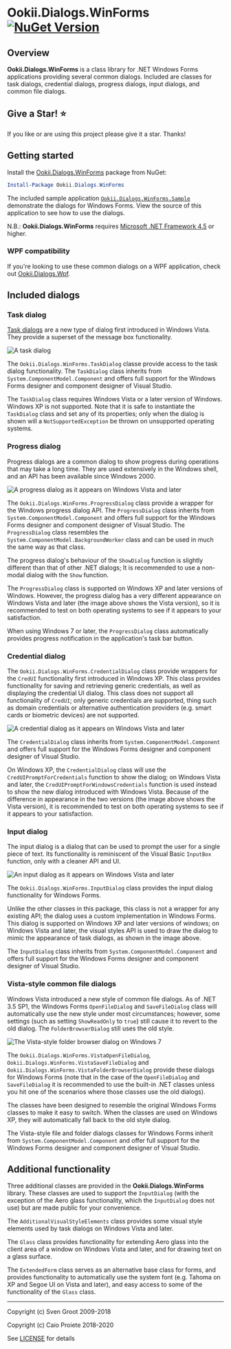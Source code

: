 # Ookii.Dialogs.WinForms [![NuGet Version](http://img.shields.io/nuget/v/Ookii.Dialogs.WinForms.svg?style=flat)](https://www.nuget.org/packages/Ookii.Dialogs.WinForms/)

## Overview

**Ookii.Dialogs.WinForms** is a class library for .NET Windows Forms applications providing several common dialogs. Included are classes for task dialogs, credential dialogs, progress dialogs, input dialogs, and common file dialogs.

## Give a Star! :star:

If you like or are using this project please give it a star. Thanks!

## Getting started

Install the [Ookii.Dialogs.WinForms](https://www.nuget.org/packages/Ookii.Dialogs.WinForms/) package from NuGet:

```powershell
Install-Package Ookii.Dialogs.WinForms
```

The included sample application [`Ookii.Dialogs.WinForms.Sample`](sample/Ookii.Dialogs.WinForms.Sample/) demonstrate the dialogs for Windows Forms. View the source of this application to see how to use the dialogs.

N.B.: **Ookii.Dialogs.WinForms** requires [Microsoft .NET Framework 4.5](https://www.microsoft.com/en-us/download/details.aspx?id=30653) or higher.

### WPF compatibility

If you're looking to use these common dialogs on a WPF application, check out [Ookii.Dialogs.Wpf](https://github.com/caioproiete/ookii-dialogs-wpf).

## Included dialogs

### Task dialog

[Task dialogs](https://docs.microsoft.com/en-us/windows/desktop/Controls/task-dialogs-overview) are a new type of dialog first introduced in Windows Vista. They provide a superset of the message box functionality.

![A task dialog](assets/sample-task-dialog.png)

The `Ookii.Dialogs.WinForms.TaskDialog` classe provide access to the task dialog functionality. The `TaskDialog` class inherits from `System.ComponentModel.Component` and offers full support for the Windows Forms designer and component designer of Visual Studio.

The `TaskDialog` class requires Windows Vista or a later version of Windows. Windows XP is not supported. Note that it is safe to instantiate the `TaskDialog` class and set any of its properties; only when the dialog is shown will a `NotSupportedException` be thrown on unsupported operating systems.

### Progress dialog

Progress dialogs are a common dialog to show progress during operations that may take a long time. They are used extensively in the Windows shell, and an API has been available since Windows 2000.

![A progress dialog as it appears on Windows Vista and later](assets/sample-progress-dialog.png)

The `Ookii.Dialogs.WinForms.ProgressDialog` class provide a wrapper for the Windows progress dialog API. The `ProgressDialog` class inherits from `System.ComponentModel.Component` and offers full support for the Windows Forms designer and component designer of Visual Studio. The `ProgressDialog` class resembles the `System.ComponentModel.BackgroundWorker` class and can be used in much the same way as that class.

The progress dialog's behaviour of the `ShowDialog` function is slightly different than that of other .NET dialogs; It is recommended to use a non-modal dialog with the `Show` function.

The `ProgressDialog` class is supported on Windows XP and later versions of Windows. However, the progress dialog has a very different appearance on Windows Vista and later (the image above shows the Vista version), so it is recommended to test on both operating systems to see if it appears to your satisfaction.

When using Windows 7 or later, the `ProgressDialog` class automatically provides progress notification in the application's task bar button.

### Credential dialog

The `Ookii.Dialogs.WinForms.CredentialDialog` class provide wrappers for the `CredUI` functionality first introduced in Windows XP. This class provides functionality for saving and retrieving generic credentials, as well as displaying the credential UI dialog. This class does not support all functionality of `CredUI`; only generic credentials are supported, thing such as domain credentials or alternative authentication providers (e.g. smart cards or biometric devices) are not supported.

![A credential dialog as it appears on Windows Vista and later](assets/sample-credential-dialog.png)

The `CredentialDialog` class inherits from `System.ComponentModel.Component` and offers full support for the Windows Forms designer and component designer of Visual Studio.

On Windows XP, the `CredentialDialog` class will use the `CredUIPromptForCredentials` function to show the dialog; on Windows Vista and later, the `CredUIPromptForWindowsCredentials` function is used instead to show the new dialog introduced with Windows Vista. Because of the difference in appearance in the two versions (the image above shows the Vista version), it is recommended to test on both operating systems to see if it appears to your satisfaction.

### Input dialog

The input dialog is a dialog that can be used to prompt the user for a single piece of text. Its functionality is reminiscent of the Visual Basic `InputBox` function, only with a cleaner API and UI.

![An input dialog as it appears on Windows Vista and later](assets/sample-input-dialog.png)

The `Ookii.Dialogs.WinForms.InputDialog` class provides the input dialog functionality for Windows Forms.

Unlike the other classes in this package, this class is not a wrapper for any existing API; the dialog uses a custom implementation in Windows Forms. This dialog is supported on Windows XP and later versions of windows; on Windows Vista and later, the visual styles API is used to draw the dialog to mimic the appearance of task dialogs, as shown in the image above.

The `InputDialog` class inherits from `System.ComponentModel.Component` and offers full support for the Windows Forms designer and component designer of Visual Studio.

### Vista-style common file dialogs

Windows Vista introduced a new style of common file dialogs. As of .NET 3.5 SP1, the Windows Forms `OpenFileDialog` and `SaveFileDialog` class will automatically use the new style under most circumstances; however, some settings (such as setting `ShowReadOnly` to `true`) still cause it to revert to the old dialog. The `FolderBrowserDialog` still uses the old style.

![The Vista-style folder browser dialog on Windows 7](assets/sample-folderbrowser-dialog.png)

The `Ookii.Dialogs.WinForms.VistaOpenFileDialog`, `Ookii.Dialogs.WinForms.VistaSaveFileDialog` and `Ookii.Dialogs.WinForms.VistaFolderBrowserDialog` provide these dialogs for Windows Forms (note that in the case of the `OpenFileDialog` and `SaveFileDialog` it is recommended to use the built-in .NET classes unless you hit one of the scenarios where those classes use the old dialogs).

The classes have been designed to resemble the original Windows Forms classes to make it easy to switch. When the classes are used on Windows XP, they will automatically fall back to the old style dialog.

The Vista-style file and folder dialogs classes for Windows Forms inherit from `System.ComponentModel.Component` and offer full support for the Windows Forms designer and component designer of Visual Studio.

## Additional functionality

Three additional classes are provided in the **Ookii.Dialogs.WinForms** library. These classes are used to support the `InputDialog` (with the exception of the Aero glass functionality, which the `InputDialog` does not use) but are made public for your convenience.

The `AdditionalVisualStyleElements` class provides some visual style elements used by task dialogs on Windows Vista and later.

The `Glass` class provides functionality for extending Aero glass into the client area of a window on Windows Vista and later, and for drawing text on a glass surface.

The `ExtendedForm` class serves as an alternative base class for forms, and provides functionality to automatically use the system font (e.g. Tahoma on XP and Segoe UI on Vista and later), and easy access to some of the functionality of the `Glass` class.

---

Copyright (c) Sven Groot 2009-2018

Copyright (c) Caio Proiete 2018-2020

See [LICENSE](LICENSE) for details
